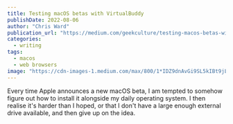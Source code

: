 ```yaml
---
title: Testing macOS betas with VirtualBuddy
publishDate: 2022-08-06
author: "Chris Ward"
publication_url: "https://medium.com/geekculture/testing-macos-betas-with-virtualbuddy-c4f38d680d99"
categories:
  - writing
tags: 
  - macos
  - web browsers
image: "https://cdn-images-1.medium.com/max/800/1*IDZ9dnAvGi9SL5kIBt9jLg.png"
---
```


Every time Apple announces a new macOS beta, I am tempted to somehow
figure out how to install it alongside my daily operating system. I then
realise it's harder than I hoped, or that I don't have a large enough
external drive available, and then give up on the idea.